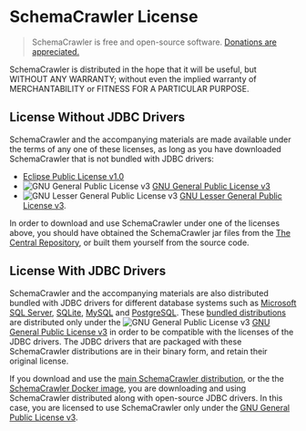 # SchemaCrawler License

> SchemaCrawler is free and open-source software. 
> [Donations are appreciated.](https://www.paypal.me/sualeh)  

SchemaCrawler is distributed in the hope that it will be useful, but
WITHOUT ANY WARRANTY; without even the implied warranty of
MERCHANTABILITY or FITNESS FOR A PARTICULAR PURPOSE.

## License Without JDBC Drivers

SchemaCrawler and the accompanying materials are made available under the terms of any one
of these licenses, as long as you have downloaded SchemaCrawler that is not bundled with JDBC drivers:

- [Eclipse Public License v1.0](http://www.eclipse.org/legal/epl-v10.html)
- ![GNU General Public License v3](http://www.gnu.org/graphics/gplv3-88x31.png) 
 [GNU General Public License v3](http://www.gnu.org/licenses/gpl-3.0.en.html) 
- ![GNU Lesser General Public License v3](http://www.gnu.org/graphics/lgplv3-88x31.png) 
 [GNU Lesser General Public License v3](http://www.gnu.org/licenses/lgpl-3.0.en.html).

In order to download and use SchemaCrawler under one of the licenses above, you should
have obtained the SchemaCrawler jar files from the 
[The Central Repository](http://search.maven.org/#search%7Cga%7C1%7Cg%3Aus.fatehi%20schemacrawler), 
or built them yourself from the source code.

## License With JDBC Drivers

SchemaCrawler and the accompanying materials are also distributed bundled with JDBC drivers for 
different database systems such as [Microsoft SQL 
Server](http://www.microsoft.com/sqlserver), 
[SQLite](http://www.sqlite.org/), [MySQL](http://www.mysql.com/) and 
[PostgreSQL](http://www.postgresql.org). These [bundled 
distributions](database-support.html) are distributed only under the 
![GNU General Public License  v3](http://www.gnu.org/graphics/gplv3-88x31.png) 
[GNU General Public License v3](http://www.gnu.org/licenses/gpl-3.0.en.html) 
in order to be compatible with the licenses of the JDBC drivers. The 
JDBC drivers that are packaged with these SchemaCrawler distributions 
are in their binary form, and retain their original license. 

If you download and use the [main SchemaCrawler distribution](http://github.com/sualeh/SchemaCrawler/releases/),
or the the [SchemaCrawler Docker image](https://hub.docker.com/r/sualeh/schemacrawler/),
you are downloading and using SchemaCrawler distributed along with open-source JDBC drivers.
In this case, you are licensed to use SchemaCrawler only under the 
[GNU General Public License v3](http://www.gnu.org/licenses/gpl-3.0.en.html).

